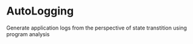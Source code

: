 # AutoLogging
Generate application logs from the perspective of state transtition using program analysis
